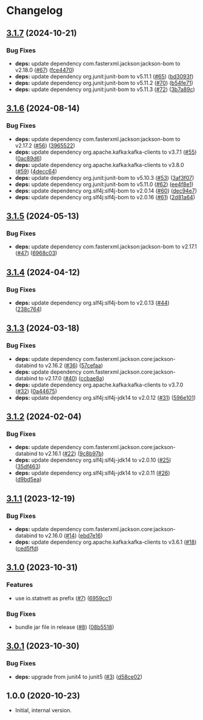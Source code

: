 # Changelog

## [3.1.7](https://github.com/statnett/k3a-spiffe-principal-builder/compare/v3.1.6...v3.1.7) (2024-10-21)


### Bug Fixes

* **deps:** update dependency com.fasterxml.jackson:jackson-bom to v2.18.0 ([#67](https://github.com/statnett/k3a-spiffe-principal-builder/issues/67)) ([fce4470](https://github.com/statnett/k3a-spiffe-principal-builder/commit/fce44700bf1752c15e1f5e85485f7cbbeead57f0))
* **deps:** update dependency org.junit:junit-bom to v5.11.1 ([#65](https://github.com/statnett/k3a-spiffe-principal-builder/issues/65)) ([bd3093f](https://github.com/statnett/k3a-spiffe-principal-builder/commit/bd3093f6d7901b7e6cb02811fed5c304a5c04adc))
* **deps:** update dependency org.junit:junit-bom to v5.11.2 ([#70](https://github.com/statnett/k3a-spiffe-principal-builder/issues/70)) ([b54fe71](https://github.com/statnett/k3a-spiffe-principal-builder/commit/b54fe71c563f424ac47a3b7f1ce7762205cb9ebe))
* **deps:** update dependency org.junit:junit-bom to v5.11.3 ([#72](https://github.com/statnett/k3a-spiffe-principal-builder/issues/72)) ([3b7a89c](https://github.com/statnett/k3a-spiffe-principal-builder/commit/3b7a89c7d9528034c00701b42aa5e2a109d05518))

## [3.1.6](https://github.com/statnett/k3a-spiffe-principal-builder/compare/v3.1.5...v3.1.6) (2024-08-14)


### Bug Fixes

* **deps:** update dependency com.fasterxml.jackson:jackson-bom to v2.17.2 ([#56](https://github.com/statnett/k3a-spiffe-principal-builder/issues/56)) ([3965522](https://github.com/statnett/k3a-spiffe-principal-builder/commit/39655226df6985bc109228d79374a3f991e3c370))
* **deps:** update dependency org.apache.kafka:kafka-clients to v3.7.1 ([#55](https://github.com/statnett/k3a-spiffe-principal-builder/issues/55)) ([0ac89d6](https://github.com/statnett/k3a-spiffe-principal-builder/commit/0ac89d6e98abb589f09ab13fbbc7f60b46330407))
* **deps:** update dependency org.apache.kafka:kafka-clients to v3.8.0 ([#59](https://github.com/statnett/k3a-spiffe-principal-builder/issues/59)) ([4decc64](https://github.com/statnett/k3a-spiffe-principal-builder/commit/4decc6470eabb2a7bf364d0f17b8cb72bd189ca0))
* **deps:** update dependency org.junit:junit-bom to v5.10.3 ([#53](https://github.com/statnett/k3a-spiffe-principal-builder/issues/53)) ([3af3f07](https://github.com/statnett/k3a-spiffe-principal-builder/commit/3af3f07bfb2c7d83fecef784389fbec8ab11fa28))
* **deps:** update dependency org.junit:junit-bom to v5.11.0 ([#62](https://github.com/statnett/k3a-spiffe-principal-builder/issues/62)) ([ee4f8e1](https://github.com/statnett/k3a-spiffe-principal-builder/commit/ee4f8e1f82e1f149f287c6aaa922fb85c8757fd7))
* **deps:** update dependency org.slf4j:slf4j-bom to v2.0.14 ([#60](https://github.com/statnett/k3a-spiffe-principal-builder/issues/60)) ([dec94e7](https://github.com/statnett/k3a-spiffe-principal-builder/commit/dec94e7ebdfc27d12e85a9cde0903b3b9b0aa7c7))
* **deps:** update dependency org.slf4j:slf4j-bom to v2.0.16 ([#61](https://github.com/statnett/k3a-spiffe-principal-builder/issues/61)) ([2d81a64](https://github.com/statnett/k3a-spiffe-principal-builder/commit/2d81a641113e4d8ca5df69134ebca7e9965578f6))

## [3.1.5](https://github.com/statnett/k3a-spiffe-principal-builder/compare/v3.1.4...v3.1.5) (2024-05-13)


### Bug Fixes

* **deps:** update dependency com.fasterxml.jackson:jackson-bom to v2.17.1 ([#47](https://github.com/statnett/k3a-spiffe-principal-builder/issues/47)) ([6968c03](https://github.com/statnett/k3a-spiffe-principal-builder/commit/6968c03c616e87589036d609f208aed08033e2aa))

## [3.1.4](https://github.com/statnett/k3a-spiffe-principal-builder/compare/v3.1.3...v3.1.4) (2024-04-12)


### Bug Fixes

* **deps:** update dependency org.slf4j:slf4j-bom to v2.0.13 ([#44](https://github.com/statnett/k3a-spiffe-principal-builder/issues/44)) ([238c764](https://github.com/statnett/k3a-spiffe-principal-builder/commit/238c764eece3d7065380aba9276dfe4428fbab2c))

## [3.1.3](https://github.com/statnett/k3a-spiffe-principal-builder/compare/v3.1.2...v3.1.3) (2024-03-18)


### Bug Fixes

* **deps:** update dependency com.fasterxml.jackson.core:jackson-databind to v2.16.2 ([#36](https://github.com/statnett/k3a-spiffe-principal-builder/issues/36)) ([57cefaa](https://github.com/statnett/k3a-spiffe-principal-builder/commit/57cefaa91ecd46210e76880575e253b4da0f2e30))
* **deps:** update dependency com.fasterxml.jackson.core:jackson-databind to v2.17.0 ([#40](https://github.com/statnett/k3a-spiffe-principal-builder/issues/40)) ([ccbae8a](https://github.com/statnett/k3a-spiffe-principal-builder/commit/ccbae8a4d34a3ec17b808dca11cc364f27f678c6))
* **deps:** update dependency org.apache.kafka:kafka-clients to v3.7.0 ([#32](https://github.com/statnett/k3a-spiffe-principal-builder/issues/32)) ([0a44675](https://github.com/statnett/k3a-spiffe-principal-builder/commit/0a446755082b330d75a34181d3f9123807b6c06b))
* **deps:** update dependency org.slf4j:slf4j-jdk14 to v2.0.12 ([#31](https://github.com/statnett/k3a-spiffe-principal-builder/issues/31)) ([596e101](https://github.com/statnett/k3a-spiffe-principal-builder/commit/596e1015da464f6ef62530eb4b66c6251ab860d6))

## [3.1.2](https://github.com/statnett/k3a-spiffe-principal-builder/compare/v3.1.1...v3.1.2) (2024-02-04)


### Bug Fixes

* **deps:** update dependency com.fasterxml.jackson.core:jackson-databind to v2.16.1 ([#22](https://github.com/statnett/k3a-spiffe-principal-builder/issues/22)) ([9c8b97b](https://github.com/statnett/k3a-spiffe-principal-builder/commit/9c8b97bed591c285348234f4d964246d66b3979b))
* **deps:** update dependency org.slf4j:slf4j-jdk14 to v2.0.10 ([#25](https://github.com/statnett/k3a-spiffe-principal-builder/issues/25)) ([35df463](https://github.com/statnett/k3a-spiffe-principal-builder/commit/35df463744e79d49f8ef8aa7e1bdbdab72726cd1))
* **deps:** update dependency org.slf4j:slf4j-jdk14 to v2.0.11 ([#26](https://github.com/statnett/k3a-spiffe-principal-builder/issues/26)) ([d9bd5ea](https://github.com/statnett/k3a-spiffe-principal-builder/commit/d9bd5eaf9fa2537f1711f8b9088c6294ac89b069))

## [3.1.1](https://github.com/statnett/k3a-spiffe-principal-builder/compare/v3.1.0...v3.1.1) (2023-12-19)


### Bug Fixes

* **deps:** update dependency com.fasterxml.jackson.core:jackson-databind to v2.16.0 ([#14](https://github.com/statnett/k3a-spiffe-principal-builder/issues/14)) ([ebd7e16](https://github.com/statnett/k3a-spiffe-principal-builder/commit/ebd7e16dd5b7c6359c6d30e91ee001d810c7dcf0))
* **deps:** update dependency org.apache.kafka:kafka-clients to v3.6.1 ([#18](https://github.com/statnett/k3a-spiffe-principal-builder/issues/18)) ([ced5ffd](https://github.com/statnett/k3a-spiffe-principal-builder/commit/ced5ffd51b866d566c34056bc6c5103c70e66c72))

## [3.1.0](https://github.com/statnett/k3a-spiffe-principal-builder/compare/v3.0.1...v3.1.0) (2023-10-31)


### Features

* use io.statnett as prefix ([#7](https://github.com/statnett/k3a-spiffe-principal-builder/issues/7)) ([6959cc1](https://github.com/statnett/k3a-spiffe-principal-builder/commit/6959cc15156b6eb6c8c2c42947dd610964884029))


### Bug Fixes

* bundle jar file in release ([#8](https://github.com/statnett/k3a-spiffe-principal-builder/issues/8)) ([08b5518](https://github.com/statnett/k3a-spiffe-principal-builder/commit/08b5518057d96de5baacb5df5c846ef01575de6e))

## [3.0.1](https://github.com/statnett/k3a-spiffe-principal-builder/compare/v3.0.0...v3.0.1) (2023-10-30)


### Bug Fixes

* **deps:** upgrade from junit4 to junit5 ([#3](https://github.com/statnett/k3a-spiffe-principal-builder/issues/3)) ([d58ce02](https://github.com/statnett/k3a-spiffe-principal-builder/commit/d58ce022c5e3cc4fe1fbb17d18004c4bc791fe5d))

## 1.0.0 (2020-10-23)

* Initial, internal version.
